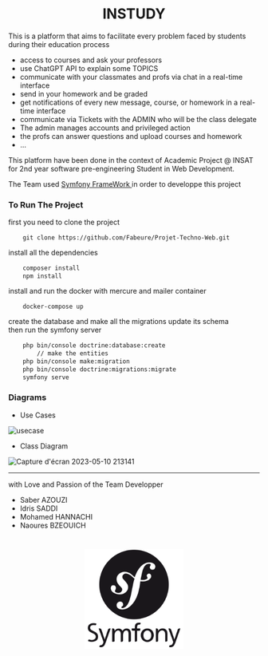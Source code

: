 <h1 align="center">INSTUDY</h1>

This is a platform that aims to facilitate every problem faced by students during their education process 

* access to courses and ask your professors
* use ChatGPT API to explain some TOPICS
* communicate with your classmates and profs via chat in a real-time interface
* send in your homework and be graded
* get notifications of every new message, course, or homework in a real-time interface
* communicate via Tickets with the ADMIN who will be the class delegate
* The admin manages accounts and privileged action
* the profs can answer questions and upload courses and homework 
* ...


This platform have been done in the context of Academic Project @ INSAT for 2nd year software pre-engineering Student in Web Development.

The Team used <ins> Symfony FrameWork </ins> in order to developpe this project


<h3>To Run The Project</h3>

first you need to clone the project

```
    git clone https://github.com/Fabeure/Projet-Techno-Web.git
```

install all the dependencies

```
    composer install
    npm install
```

install and run the docker with mercure and mailer container

```
    docker-compose up
```

create the database and make all the migrations update its schema <br> then run the symfony server

```
    php bin/console doctrine:database:create
        // make the entities 
    php bin/console make:migration
    php bin/console doctrine:migrations:migrate
    symfony serve
```


<h3> Diagrams </h3>

* Use Cases

![usecase](https://github.com/Fabeure/Projet-Techno-Web/assets/47497916/2c4c43e9-b67b-4db8-87f8-5bf5f1accb56)

* Class Diagram

![Capture d'écran 2023-05-10 213141](https://github.com/Fabeure/Projet-Techno-Web/assets/47497916/98935396-7276-4c95-b99c-87932626aa97)


------

with Love and Passion of the Team Developper

* Saber AZOUZI 
* Idris SADDI
* Mohamed HANNACHI
* Naoures BZEOUICH

<h1  align="center">
    <a href="https://symfony.com/" target="_blank" rel="noreferrer"> 
        <img 
             src="https://raw.githubusercontent.com/devicons/devicon/master/icons/symfony/symfony-original-wordmark.svg" 
             alt="symfony" 
             width="200" 
             height="200"
        /> 
    </a> 
</h1>
